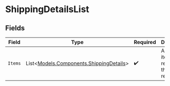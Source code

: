 # ShippingDetailsList


## Fields

| Field                                                                                 | Type                                                                                  | Required                                                                              | Description                                                                           |
| ------------------------------------------------------------------------------------- | ------------------------------------------------------------------------------------- | ------------------------------------------------------------------------------------- | ------------------------------------------------------------------------------------- |
| `Items`                                                                               | List<[Models.Components.ShippingDetails](../../Models/Components/ShippingDetails.md)> | :heavy_check_mark:                                                                    | A list of items returned for this request.                                            |